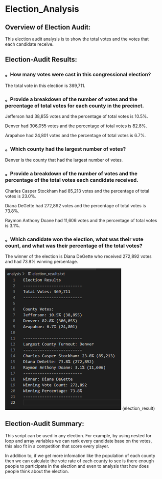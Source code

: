 # Election_Analysis
## Overview of Election Audit:
This election audit analysis is to show the total votes and the votes that each candidate receive. 
## Election-Audit Results:
### 。How many votes were cast in this congressional election?

The total vote in this election is 369,711.
### 。Provide a breakdown of the number of votes and the percentage of total votes for each county in the precinct.

Jefferson had 38,855 votes and the percentage of total votes is 10.5%.

Denver had 306,055 votes and the percentage of total votes is 82.8%.

Arapahoe had 24,801 votes and the percentage of total votes is 6.7%.

### 。Which county had the largest number of votes?

Denver is the county that had the largest number of votes.

### 。Provide a breakdown of the number of votes and the percentage of the total votes each candidate received.

Charles Casper Stockham had 85,213 votes and the percentage of total votes is 23.0%.

Diana DeGette had 272,892 votes and the percentage of total votes is 73.8%.

Raymon Anthony Doane had 11,606 votes and the percentage of total votes is 3.1%.

### 。Which candidate won the election, what was their vote count, and what was their percentage of the total votes?

The winner of the election is Diana DeGette who received 272,892 votes and had 73.8% winning percentage.

![election_result](resources/election_result_in_txt_file.png) 
(election_result)

## Election-Audit Summary:

This script can be used in any election.
For example, by using nested for loop and array variables we can rank every candidate base on the votes, this also fit in a competition that score every player.

In addition to, if we get more infomation like the population of each county then we can calculate the vote rate of each county to see is there enough people to participate in the election and even to analysis that how does people think about the election.